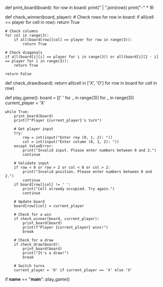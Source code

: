 def print_board(board):
    for row in board:
        print(" | ".join(row))
        print("-" * 9)

def check_winner(board, player):
    # Check rows
    for row in board:
        if all(cell == player for cell in row):
            return True

    # Check columns
    for col in range(3):
        if all(board[row][col] == player for row in range(3)):
            return True

    # Check diagonals
    if all(board[i][i] == player for i in range(3)) or all(board[i][2 - i] == player for i in range(3)):
        return True

    return False

def check_draw(board):
    return all(cell in ['X', 'O'] for row in board for cell in row)

def play_game():
    board = [[' ' for _ in range(3)] for _ in range(3)]
    current_player = 'X'

    while True:
        print_board(board)
        print(f"Player {current_player}'s turn")

        # Get player input
        try:
            row = int(input("Enter row (0, 1, 2): "))
            col = int(input("Enter column (0, 1, 2): "))
        except ValueError:
            print("Invalid input. Please enter numbers between 0 and 2.")
            continue

        # Validate input
        if row < 0 or row > 2 or col < 0 or col > 2:
            print("Invalid position. Please enter numbers between 0 and 2.")
            continue
        if board[row][col] != ' ':
            print("Cell already occupied. Try again.")
            continue

        # Update board
        board[row][col] = current_player

        # Check for a win
        if check_winner(board, current_player):
            print_board(board)
            print(f"Player {current_player} wins!")
            break

        # Check for a draw
        if check_draw(board):
            print_board(board)
            print("It's a draw!")
            break

        # Switch turns
        current_player = 'O' if current_player == 'X' else 'X'

if __name__ == "__main__":
    play_game()
